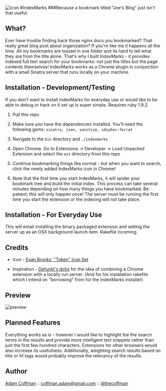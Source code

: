 ![icon](https://github.com/thecoffman/indexmarks/raw/master/ext/icon.png)
#IndexMarks
###Because a bookmark titled "Joe's Blog" just isn't that useful.

What?
---------------

Ever have trouble finding back those nginx docs you bookmarked? That really great blog post about organization? If you're like me it happens all the time. All my bookmarks are tossed in one folder and its hard to tell what they are from the title alone. That's why I built IndexMarks - it provides indexed full text search for your bookmarks: not just the titles but the page contents themselves! IndexMarks works as a Chrome plugin in conjunction with a small Sinatra server that runs locally on your machine.


Installation - Development/Testing
-----

If you don't want to install IndexMarks for everyday use or would like to be able to debug or hack on it set up is super simple. Requires ruby 1.9.2.

1. Pull this repo

2. Make sure you have the dependencies installed. You'll need the following gems: `sinatra, json, sanitize, sdsykes-ferret`

3. Navigate to the `bin` directory and `./indexmarks`

4. Open Chrome. Go to Extensions -> Developer -> Load Unpacked Extension and select the `ext` directory from this repo

5. Continue bookmarking things like normal - but when you want to search, click the newly added IndexMarks icon in Chrome!

6. Note that the first time you start IndexMarks, it will spider your bookmark tree and build the initial index. This process can take several minutes depending on how many things you have bookmarked. Be patient, this will only happen once! The server must be running the first time you start the extension or the indexing will not take place.


Installation - For Everyday Use
-----
This will entail installing the binary packaged extension and setting the server up as an OSX background launch item. Rakefile incoming.

Credits
--------

- Icon - [Evan Brooks' "Token" Icon Set](http://brsev.com)

- Inspiration - [Defunkt's dotjs](http://defunkt.io/dotjs/) for the idea of combining a Chrome extension with a locally run server. (And for his installation rakefile which I intend on "borrowing" from for the IndexMarks installer)


Preview
------------
![preview](http://f.cl.ly/items/1f2E3T3A2x0R1V2D083Y/Screen%20shot%202011-07-21%20at%209.22.19%20AM.png)

Planned Features
------------
Everything works as is - however I would like to highlight the the search terms in the results and provide more intelligent text snippets rather than just the first few hundred characters. Extensions for other browsers would also increase its usefulness. Additionally, weighting search results based on title or h1 tags would probably improve the relevancy of the results.

Author
-------

[Adam Coffman](http://thecoffman.com) :: [coffman.adam@gmail.com](mailto:coffman.adam@gmail.com) :: [@thecoffman](http://twitter.com/thecoffman)
